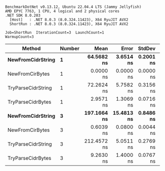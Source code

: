 ```

BenchmarkDotNet v0.13.12, Ubuntu 22.04.4 LTS (Jammy Jellyfish)
AMD EPYC 7763, 1 CPU, 4 logical and 2 physical cores
.NET SDK 8.0.203
  [Host]   : .NET 8.0.3 (8.0.324.11423), X64 RyuJIT AVX2
  ShortRun : .NET 8.0.3 (8.0.324.11423), X64 RyuJIT AVX2

Job=ShortRun  IterationCount=3  LaunchCount=1  
WarmupCount=3  

```
| Method             | Number | Mean        | Error      | StdDev    | Min         | Max         | Allocated |
|------------------- |------- |------------:|-----------:|----------:|------------:|------------:|----------:|
| **NewFromCidrString**  | **1**      |  **64.5682 ns** |  **3.6514 ns** | **0.2001 ns** |  **64.4140 ns** |  **64.7944 ns** |         **-** |
| NewFromCirBytes    | 1      |   0.0000 ns |  0.0000 ns | 0.0000 ns |   0.0000 ns |   0.0000 ns |         - |
| TryParseCidrString | 1      |  72.2624 ns |  5.7582 ns | 0.3156 ns |  71.8983 ns |  72.4597 ns |         - |
| TryParseCidrBytes  | 1      |   2.9571 ns |  1.3069 ns | 0.0716 ns |   2.8748 ns |   3.0058 ns |         - |
| **NewFromCidrString**  | **3**      | **197.1664 ns** | **15.4813 ns** | **0.8486 ns** | **196.2039 ns** | **197.8066 ns** |         **-** |
| NewFromCirBytes    | 3      |   0.6039 ns |  0.0800 ns | 0.0044 ns |   0.6006 ns |   0.6089 ns |         - |
| TryParseCidrString | 3      | 212.4572 ns |  5.0511 ns | 0.2769 ns | 212.1898 ns | 212.7427 ns |         - |
| TryParseCidrBytes  | 3      |   9.2630 ns |  1.4000 ns | 0.0767 ns |   9.1750 ns |   9.3164 ns |         - |

